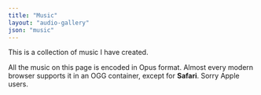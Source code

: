 ```yaml
---
title: "Music"
layout: "audio-gallery"
json: "music"
---
```


This is a collection of music I have created.

All the music on this page is encoded in Opus format. Almost every modern browser supports it in an OGG container,
except for **Safari**. Sorry Apple users.